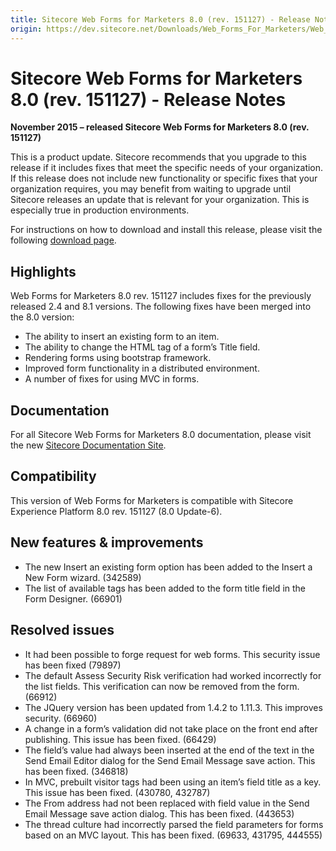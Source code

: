 ```yaml
---
title: Sitecore Web Forms for Marketers 8.0 (rev. 151127) - Release Notes
origin: https://dev.sitecore.net/Downloads/Web_Forms_For_Marketers/Web_Forms_for_Marketers_80/Web_Forms_for_Marketers_80_Update_6/Release_Notes
---
```


# Sitecore Web Forms for Marketers 8.0 (rev. 151127) - Release Notes

**November 2015 – released Sitecore Web Forms for Marketers 8.0 (rev. 151127)**

This is a product update. Sitecore recommends that you upgrade to this release if it includes fixes that meet the specific needs of your organization. If this release does not include new functionality or specific fixes that your organization requires, you may benefit from waiting to upgrade until Sitecore releases an update that is relevant for your organization. This is especially true in production environments.

For instructions on how to download and install this release, please visit the following [download page](/downloads/Web_Forms_For_Marketers/Web_Forms_for_Marketers_80/Web_Forms_for_Marketers_80_Update_6).

## Highlights

Web Forms for Marketers 8.0 rev. 151127 includes fixes for the previously released 2.4 and 8.1 versions. The following fixes have been merged into the 8.0 version:

-   The ability to insert an existing form to an item.
-   The ability to change the HTML tag of a form’s Title field.
-   Rendering forms using bootstrap framework.
-   Improved form functionality in a distributed environment.
-   A number of fixes for using MVC in forms.

## Documentation

For all Sitecore Web Forms for Marketers 8.0 documentation, please visit the new [Sitecore Documentation Site](https://doc.sitecore.net/web_forms_for_marketers/80).

## Compatibility

This version of Web Forms for Marketers is compatible with Sitecore Experience Platform 8.0 rev. 151127 (8.0 Update-6).

## New features & improvements

-   The new Insert an existing form option has been added to the Insert a New Form wizard. (342589)
-   The list of available tags has been added to the form title field in the Form Designer. (66901)

## Resolved issues

-   It had been possible to forge request for web forms. This security issue has been fixed (79897)
-   The default Assess Security Risk verification had worked incorrectly for the list fields. This verification can now be removed from the form. (66912)
-   The JQuery version has been updated from 1.4.2 to 1.11.3. This improves security. (66960)
-   A change in a form’s validation did not take place on the front end after publishing. This issue has been fixed. (66429)
-   The field’s value had always been inserted at the end of the text in the Send Email Editor dialog for the Send Email Message save action. This has been fixed. (346818)
-   In MVC, prebuilt visitor tags had been using an item’s field title as a key. This issue has been fixed. (430780, 432787)
-   The From address had not been replaced with field value in the Send Email Message save action dialog. This has been fixed. (443653)
-   The thread culture had incorrectly parsed the field parameters for forms based on an MVC layout. This has been fixed. (69633, 431795, 444555)